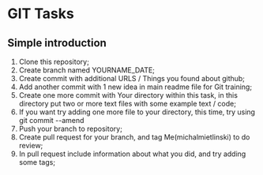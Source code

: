 # GIT Tasks

## Simple introduction
1. Clone this repository;
2. Create branch named YOURNAME_DATE;
3. Create commit with additional URLS / Things you found about github;
4. Add another commit with 1 new idea in main readme file for Git training;
5. Create one more commit with Your directory within this task, in this directory put two or more text files with some example text / code;
6. If you want try adding one more file to your directory, this time, try using git commit --amend 
7. Push your branch to repository;
8. Create pull request for your branch, and tag Me(michalmietlinski) to do review;
9. In pull request include information about what you did, and try adding some tags;

